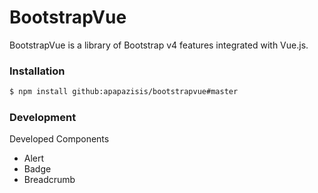 # BootstrapVue

BootstrapVue is a library of Bootstrap v4 features integrated with Vue.js.

### Installation

```sh
$ npm install github:apapazisis/bootstrapvue#master
```

### Development

Developed Components
- Alert
- Badge
- Breadcrumb